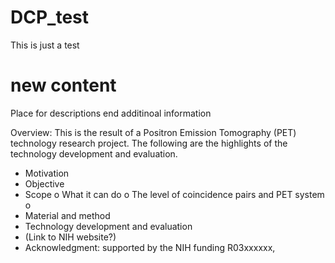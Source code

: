 # DCP_test
This is just a test
# new content
Place for descriptions 
end
additinoal information

Overview: This is the result of a Positron Emission Tomography (PET) technology research project. The following are the highlights of the technology development and evaluation. 
-	Motivation
-	Objective
-	Scope 
o	What it can do
o	The level of coincidence pairs and PET system
o	
-	Material and method 
-	Technology development and evaluation
-	(Link to NIH website?)
-	Acknowledgment: supported by the NIH funding R03xxxxxx, 

